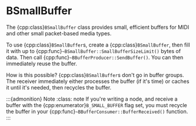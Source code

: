 # BSmallBuffer

The {cpp:class}`BSmallBuffer` class provides small, efficient buffers for
MIDI and other small packet-based media types.

To use {cpp:class}`BSmallBuffer`s, create a {cpp:class}`BSmallBuffer`,
then fill it with up to {cpp:func}`~BSmallBuffer::SmallBufferSizeLimit()`
bytes of data. Then call {cpp:func}`~BBufferProducer::SendBuffer()`. You
can then immediately reuse the buffer.

How is this possible? {cpp:class}`BSmallBuffer`s don't go in buffer
groups. The receiver immediately either processes the buffer (if it's time)
or caches it until it's needed, then recycles the buffer.

:::{admonition} Note
:class: note
If you're writing a node, and receive a buffer with the
{cpp:enumerator}`B_SMALL_BUFFER` flag set, you must recycle the buffer in
your {cpp:func}`~BBufferConsumer::BufferReceived()` function.
:::
